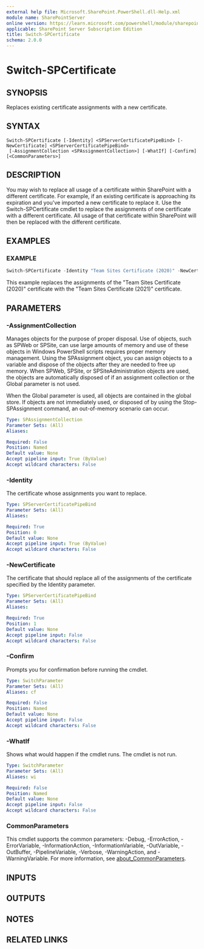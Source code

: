 ```yaml
---
external help file: Microsoft.SharePoint.PowerShell.dll-Help.xml
module name: SharePointServer
online version: https://learn.microsoft.com/powershell/module/sharepoint-server/switch-spcertificate
applicable: SharePoint Server Subscription Edition
title: Switch-SPCertificate
schema: 2.0.0
---
```


# Switch-SPCertificate

## SYNOPSIS
Replaces existing certificate assignments with a new certificate.

## SYNTAX

```
Switch-SPCertificate [-Identity] <SPServerCertificatePipeBind> [-NewCertificate] <SPServerCertificatePipeBind>
 [-AssignmentCollection <SPAssignmentCollection>] [-WhatIf] [-Confirm] [<CommonParameters>]
```

## DESCRIPTION
You may wish to replace all usage of a certificate within SharePoint with a different certificate.
For example, if an existing certificate is approaching its expiration and you've imported a new certificate to replace it.
Use the Switch-SPCertificate cmdlet to replace the assignments of one certificate with a different certificate.
All usage of that certificate within SharePoint will then be replaced with the different certificate.

## EXAMPLES

### EXAMPLE
```powershell
Switch-SPCertificate -Identity "Team Sites Certificate (2020)" -NewCertificate "Team Sites Certificate (2021)"
```

This example replaces the assignments of the "Team Sites Certificate (2020)" certificate with the "Team Sites Certificate (2021)" certificate.

## PARAMETERS

### -AssignmentCollection
Manages objects for the purpose of proper disposal.
Use of objects, such as SPWeb or SPSite, can use large amounts of memory and use of these objects in Windows PowerShell scripts requires proper memory management.
Using the SPAssignment object, you can assign objects to a variable and dispose of the objects after they are needed to free up memory.
When SPWeb, SPSite, or SPSiteAdministration objects are used, the objects are automatically disposed of if an assignment collection or the Global parameter is not used.

When the Global parameter is used, all objects are contained in the global store.
If objects are not immediately used, or disposed of by using the Stop-SPAssignment command, an out-of-memory scenario can occur.

```yaml
Type: SPAssignmentCollection
Parameter Sets: (All)
Aliases:

Required: False
Position: Named
Default value: None
Accept pipeline input: True (ByValue)
Accept wildcard characters: False
```

### -Identity
The certificate whose assignments you want to replace.

```yaml
Type: SPServerCertificatePipeBind
Parameter Sets: (All)
Aliases:

Required: True
Position: 0
Default value: None
Accept pipeline input: True (ByValue)
Accept wildcard characters: False
```

### -NewCertificate
The certificate that should replace all of the assignments of the certificate specified by the Identity parameter.

```yaml
Type: SPServerCertificatePipeBind
Parameter Sets: (All)
Aliases:

Required: True
Position: 1
Default value: None
Accept pipeline input: False
Accept wildcard characters: False
```

### -Confirm
Prompts you for confirmation before running the cmdlet.

```yaml
Type: SwitchParameter
Parameter Sets: (All)
Aliases: cf

Required: False
Position: Named
Default value: None
Accept pipeline input: False
Accept wildcard characters: False
```

### -WhatIf
Shows what would happen if the cmdlet runs.
The cmdlet is not run.

```yaml
Type: SwitchParameter
Parameter Sets: (All)
Aliases: wi

Required: False
Position: Named
Default value: None
Accept pipeline input: False
Accept wildcard characters: False
```

### CommonParameters
This cmdlet supports the common parameters: -Debug, -ErrorAction, -ErrorVariable, -InformationAction, -InformationVariable, -OutVariable, -OutBuffer, -PipelineVariable, -Verbose, -WarningAction, and -WarningVariable. For more information, see [about_CommonParameters](https://go.microsoft.com/fwlink/?LinkID=113216).

## INPUTS

## OUTPUTS

## NOTES

## RELATED LINKS
